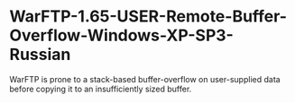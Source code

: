 # WarFTP-1.65-USER-Remote-Buffer-Overflow-Windows-XP-SP3-Russian
WarFTP is prone to a stack-based buffer-overflow on user-supplied data before copying it to an insufficiently sized buffer.
